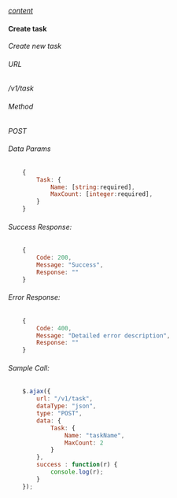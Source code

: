 *[content](../README.md)*
#### Create task 
*Create new task*
###### URL
*/v1/task*
###### Method
*POST*
###### Data Params
```javascript
    {
        Task: {
            Name: [string:required],
            MaxCount: [integer:required],
        }
    }
```
###### Success Response:
```javascript
    {
        Code: 200,
        Message: "Success",
        Response: "" 
    }
```
###### Error Response:
```javascript
    {
        Code: 400,
        Message: "Detailed error description",
        Response: "" 
    }
```
###### Sample Call:
```javascript
    $.ajax({
        url: "/v1/task",
        dataType: "json",
        type: "POST",
        data: {
            Task: {
                Name: "taskName",
                MaxCount: 2
            }
        },
        success : function(r) {
            console.log(r);
        }
    });
```